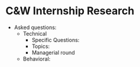 # C&W Internship Research
- Asked questions:
    - Technical
        - Specific Questions:
        - Topics:
        - Managerial round
    - Behavioral:
